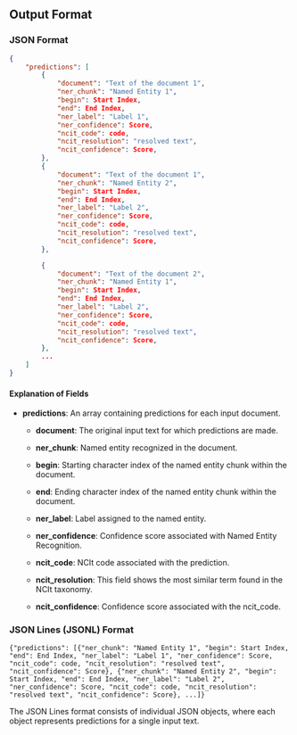 ## Output Format

### JSON Format

```json
{
    "predictions": [
        {
            "document": "Text of the document 1",
            "ner_chunk": "Named Entity 1",
            "begin": Start Index,
            "end": End Index,
            "ner_label": "Label 1",
            "ner_confidence": Score,
            "ncit_code": code,
            "ncit_resolution": "resolved text",
            "ncit_confidence": Score,
        },
        {
            "document": "Text of the document 1",
            "ner_chunk": "Named Entity 2",
            "begin": Start Index,
            "end": End Index,
            "ner_label": "Label 2",
            "ner_confidence": Score,
            "ncit_code": code,
            "ncit_resolution": "resolved text",
            "ncit_confidence": Score,
        },

        {
            "document": "Text of the document 2",
            "ner_chunk": "Named Entity 1",
            "begin": Start Index,
            "end": End Index,
            "ner_label": "Label 2",
            "ner_confidence": Score,
            "ncit_code": code,
            "ncit_resolution": "resolved text",
            "ncit_confidence": Score,
        },
        ...
    ]
}


```

#### Explanation of Fields

- **predictions**: An array containing predictions for each input document.

    - **document**: The original input text for which predictions are made.

    - **ner_chunk**: Named entity recognized in the document.

    - **begin**: Starting character index of the named entity chunk within the document.

    - **end**: Ending character index of the named entity chunk within the document.

    - **ner_label**: Label assigned to the named entity.

    - **ner_confidence**: Confidence score associated with Named Entity Recognition.

    - **ncit_code**: NCIt code associated with the prediction.

    - **ncit_resolution**: This field shows the most similar term found in the NCIt taxonomy.

    - **ncit_confidence**: Confidence score associated with the ncit_code.


### JSON Lines (JSONL) Format

```
{"predictions": [{"ner_chunk": "Named Entity 1", "begin": Start Index, "end": End Index, "ner_label": "Label 1", "ner_confidence": Score, "ncit_code": code, "ncit_resolution": "resolved text", "ncit_confidence": Score}, {"ner_chunk": "Named Entity 2", "begin": Start Index, "end": End Index, "ner_label": "Label 2", "ner_confidence": Score, "ncit_code": code, "ncit_resolution": "resolved text", "ncit_confidence": Score}, ...]}
```

The JSON Lines format consists of individual JSON objects, where each object represents predictions for a single input text.